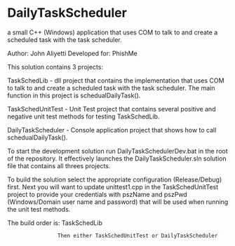 # DailyTaskScheduler
a small C++ (Windows) application that uses COM to talk to and create a scheduled task with the task scheduler.

Author: John Aliyetti
Developed for: PhishMe

This solution contains 3 projects:

TaskSchedLib - dll project that contains the implementation that uses COM to talk to and create a scheduled task with the task scheduler.
               The main function in this project is schedualDailyTask().
               
TaskSchedUnitTest - Unit Test project that contains several positive and negative unit test methods for testing TaskSchedLib.

DailyTaskScheduler - Console application project that shows how to call schedualDailyTask().


To start the development solution run DailyTaskSchedulerDev.bat in the root of the repository. 
It effectively launches the DailyTaskScheduler.sln solution file that contains all threes projects.

To build the solution select the appropriate configuration (Release/Debug) first.
Next you will want to update unittest1.cpp in the TaskSchedUnitTest project to provide your credentials 
with pszName and pszPwd (Windows/Domain user name and password) that will be used when running the unit test methods.

The build order is:
                    TaskSchedLib
                    
                    Then either TaskSchedUnitTest or DailyTaskScheduler

